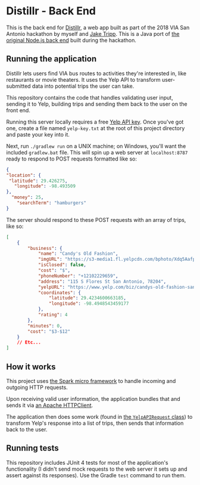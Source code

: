 # Distillr - Back End #

This is the back end for [Distillr](https://jaketripp-distillr.herokuapp.com/), a web app built as part of the 2018 VIA San Antonio hackathon by myself and [Jake Tripp](https://jaketripp.com/). This is a Java port of [the original Node.js back end](https://github.com/KiaFarhang/via-back-end) built during the hackathon.

## Running the application ##

Distillr lets users find VIA bus routes to activities they're interested in, like restaurants or movie theaters. It uses the Yelp API to transform user-submitted data into potential trips the user can take.

This repository contains the code that handles validating user input, sending it to Yelp, building trips and sending them back to the user on the front end.

Running this server locally requires a free [Yelp API key](https://www.yelp.com/developers/documentation/v3/authentication). Once you've got one, create a file named `yelp-key.txt` at the root of this project directory and paste your key into it.

Next, run `./gradlew run` on a UNIX machine; on Windows, you'll want the included `gradlew.bat` file. This will spin up a web server at `localhost:8787` ready to respond to POST requests formatted like so:

```json
{
"location": {
 "latitude": 29.426275,
   "longitude": -98.493509
},
  "money": 25,
    "searchTerm": "hamburgers"
}
```

The server should respond to these POST requests with an array of trips, like so:

```json
[
    {
        "business": {
            "name": "Candy's Old Fashion",
            "imgURL": "https://s3-media1.fl.yelpcdn.com/bphoto/Xdq5AafpzmkMddXUA9xkEQ/o.jpg",
            "isClosed": false,
            "cost": "$",
            "phoneNumber": "+12102229659",
            "address": "115 S Flores St San Antonio, 78204",
            "yelpURL": "https://www.yelp.com/biz/candys-old-fashion-san-antonio?adjust_creative=LKvFVXihLR1chphgke_PTg&utm_campaign=yelp_api_v3&utm_medium=api_v3_business_search&utm_source=LKvFVXihLR1chphgke_PTg",
            "coordinates": {
                "latitude": 29.4234600663185,
                "longitude": -98.4948543459177
            },
            "rating": 4
        },
        "minutes": 0,
        "cost": "$3-$12"
    }
    // Etc...
]
```

## How it works ##

This project uses [the Spark micro framework](http://sparkjava.com/) to handle incoming and outgoing HTTP requests.

Upon receiving valid user information, the application bundles that and sends it via [an Apache HTTPClient](https://hc.apache.org/httpcomponents-client-ga/).

The application then does some work (found in [the `YelpAPIRequest` class](https://github.com/KiaFarhang/distillr-back-end-java/blob/master/src/main/java/com/kiafarhang/distillr/yelp/YelpAPIRequest.java)) to transform Yelp's response into a list of trips, then sends that information back to the user.

## Running tests ##

This repository includes JUnit 4 tests for most of the application's functionality (I didn't send mock requests to the web server it sets up and assert against its responses). Use the Gradle `test` command to run them.